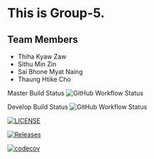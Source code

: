 # This is Group-5. 
## Team Members 
* Thiha Kyaw Zaw
* Sithu Min Zin
* Sai Bhone Myat Naing 
* Thaung Htike Cho

Master Build Status  ![GitHub Workflow Status](https://img.shields.io/github/workflow/status/ThihaKZ16/group5/A%20workflow%20for%20my%20Hello%20World%20App/master)

Develop Build Status  ![GitHub Workflow Status](https://img.shields.io/github/workflow/status/ThihaKZ16/group5/A%20workflow%20for%20my%20Hello%20World%20App/develop)

[![LICENSE](https://img.shields.io/github/license/ThihaKZ16/group5.svg?style=flat-square)](https://github.com/ThihaKZ16/group5/blob/master/LICENSE)

[![Releases](https://img.shields.io/github/release/ThihaKZ16/group5/all.svg?style=flat-square)](https://github.com/ThihaKZ16/group5/releases)

[![codecov](https://codecov.io/gh/ThihaKZ16/group5/branch/master/graph/badge.svg?token=0QTEPAVLUW)](https://codecov.io/gh/ThihaKZ16/group5)


